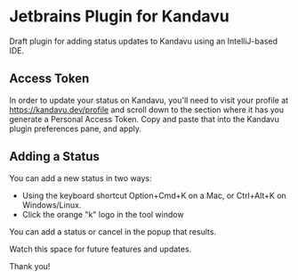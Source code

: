 # Jetbrains Plugin for Kandavu

Draft plugin for adding status updates to Kandavu using an IntelliJ-based IDE.

<script defer src="https://plugins.jetbrains.com/assets/scripts/mp-widget.js"></script>

## Access Token
In order to update your status on Kandavu, you'll need to visit your profile at
https://kandavu.dev/profile and scroll down to the section where it has you
generate a Personal Access Token. Copy and paste that into the Kandavu plugin
preferences pane, and apply.

## Adding a Status
You can add a new status in two ways:
* Using the keyboard shortcut Option+Cmd+K on a Mac, or Ctrl+Alt+K on Windows/Linux.
* Click the orange "k" logo in the tool window

You can add a status or cancel in the popup that results.

Watch this space for future features and updates.

Thank you!